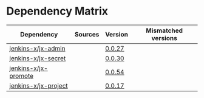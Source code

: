 # Dependency Matrix

Dependency | Sources | Version | Mismatched versions
---------- | ------- | ------- | -------------------
[jenkins-x/jx-admin](https://github.com/jenkins-x/jx-admin) |  | [0.0.27](https://github.com/jenkins-x/jx-admin/releases/tag/v0.0.27) | 
[jenkins-x/jx-secret](https://github.com/jenkins-x/jx-secret) |  | [0.0.30](https://github.com/jenkins-x/jx-secret/releases/tag/v0.0.30) | 
[jenkins-x/jx-promote](https://github.com/jenkins-x/jx-promote) |  | [0.0.54](https://github.com/jenkins-x/jx-promote/releases/tag/v0.0.54) | 
[jenkins-x/jx-project](https://github.com/jenkins-x/jx-project) |  | [0.0.17](https://github.com/jenkins-x/jx-project/releases/tag/v0.0.17) | 
